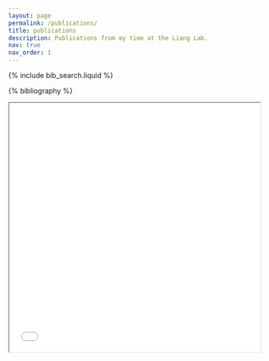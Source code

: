 ```yaml
---
layout: page
permalink: /publications/
title: publications
description: Publications from my time at the Liang Lab. 
nav: true
nav_order: 1
---
```


<!-- _pages/publications.md -->

<!-- Bibsearch Feature -->

{% include bib_search.liquid %}

<div class="publications">

{% bibliography %}

</div>

<iframe src="../assets/pdf/insilicoarticle.pdf" width="100%" height="500px"></iframe>